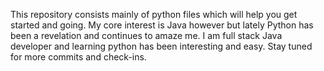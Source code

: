 This repository consists mainly of python files which will help you get started and going. 
My core interest is Java however but lately Python has been a revelation and continues to amaze me. I am full stack Java developer
and learning python has been interesting and easy. Stay tuned for more commits and check-ins. 
